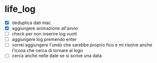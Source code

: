 # life_log

* [x] deduplica dati mac
* [x] aggiungere animazione all'avvio
* [ ] check per non inserire log vuoti
* [ ] aggiungere log premendo enter
* [ ] vorrei aggiungere l'undo che sarebbe proprio fico e mi risolve anche l'icona che cerca di tornare al logo
* [ ] cerca anche nelle date se si scrive una data
